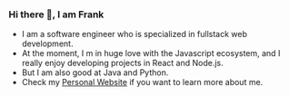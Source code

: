 ### Hi there 👋, I am Frank
- I am a software engineer who is specialized in fullstack web development.
- At the moment, I m in huge love with the Javascript ecosystem, and I really enjoy developing projects in React and Node.js.
- But I am also good at Java and Python.
- Check my [Personal Website](https://yufei-frank-yang.vercel.app/) if you want to learn more about me.


<!--
**FrankYufeiYang/FrankYufeiYang** is a ✨ _special_ ✨ repository because its `README.md` (this file) appears on your GitHub profile.

Here are some ideas to get you started:

- 🔭 I’m currently working on ...
- 🌱 I’m currently learning ...
- 👯 I’m looking to collaborate on ...
- 🤔 I’m looking for help with ...
- 💬 Ask me about ...
- 📫 How to reach me: ...
- 😄 Pronouns: ...
- ⚡ Fun fact: ...
-->

